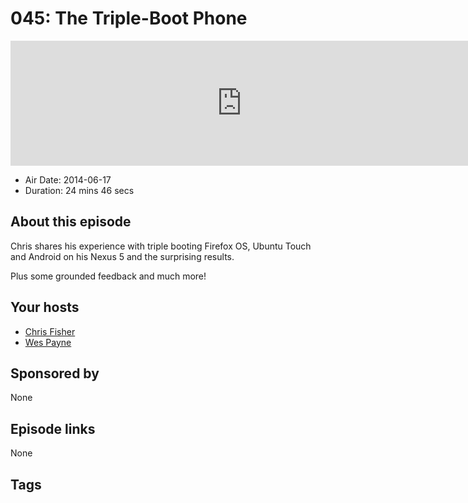 # 045: The Triple-Boot Phone

<iframe src="https://player.fireside.fm/v2/RUkczH-V+7_yAUkTD?theme=dark" width="740" height="200" frameborder="0" scrolling="no"></iframe>

* Air Date: 2014-06-17
* Duration: 24 mins 46 secs

## About this episode

Chris shares his experience with triple booting Firefox OS, Ubuntu Touch and Android on his Nexus 5 and the surprising results. 

Plus some grounded feedback and much more!

## Your hosts
* [Chris Fisher](https://linuxunplugged.com/hosts/chrislas)
* [Wes Payne](https://linuxunplugged.com/hosts/wes)

## Sponsored by

None



## Episode links

None



## Tags

